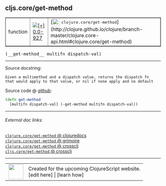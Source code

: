 ## cljs.core/get-method



 <table border="1">
<tr>
<td>function</td>
<td><a href="https://github.com/cljsinfo/cljs-api-docs/tree/0.0-927"><img valign="middle" alt="[+] 0.0-927" title="Added in 0.0-927" src="https://img.shields.io/badge/+-0.0--927-lightgrey.svg"></a> </td>
<td>
[<img height="24px" valign="middle" src="http://i.imgur.com/1GjPKvB.png"> <samp>clojure.core/get-method</samp>](http://clojure.github.io/clojure/branch-master/clojure.core-api.html#clojure.core/get-method)
</td>
</tr>
</table>


 <samp>
(__get-method__ multifn dispatch-val)<br>
</samp>

---





Source docstring:

```
Given a multimethod and a dispatch value, returns the dispatch fn
that would apply to that value, or nil if none apply and no default
```


Source code @ [github](https://github.com/clojure/clojurescript/blob/r3030/src/cljs/cljs/core.cljs#L9248-L9251):

```clj
(defn get-method
  [multifn dispatch-val] (-get-method multifn dispatch-val))
```

<!--
Repo - tag - source tree - lines:

 <pre>
clojurescript @ r3030
└── src
    └── cljs
        └── cljs
            └── <ins>[core.cljs:9248-9251](https://github.com/clojure/clojurescript/blob/r3030/src/cljs/cljs/core.cljs#L9248-L9251)</ins>
</pre>

-->

---



###### External doc links:

[`clojure.core/get-method` @ clojuredocs](http://clojuredocs.org/clojure.core/get-method)<br>
[`clojure.core/get-method` @ grimoire](http://conj.io/store/v1/org.clojure/clojure/1.7.0-beta3/clj/clojure.core/get-method/)<br>
[`clojure.core/get-method` @ crossclj](http://crossclj.info/fun/clojure.core/get-method.html)<br>
[`cljs.core/get-method` @ crossclj](http://crossclj.info/fun/cljs.core.cljs/get-method.html)<br>

---

 <table>
<tr><td>
<img valign="middle" align="right" width="48px" src="http://i.imgur.com/Hi20huC.png">
</td><td>
Created for the upcoming ClojureScript website.<br>
[edit here] | [learn how]
</td></tr></table>

[edit here]:https://github.com/cljsinfo/cljs-api-docs/blob/master/cljsdoc/cljs.core_get-method.cljsdoc
[learn how]:https://github.com/cljsinfo/cljs-api-docs/wiki/cljsdoc-files

<!--

This information was too distracting to show to readers, but I'll leave it
commented here since it is helpful to:

- pretty-print the data used to generate this document
- and show how to retrieve that data



The API data for this symbol:

```clj
{:ns "cljs.core",
 :name "get-method",
 :signature ["[multifn dispatch-val]"],
 :history [["+" "0.0-927"]],
 :type "function",
 :full-name-encode "cljs.core_get-method",
 :source {:code "(defn get-method\n  [multifn dispatch-val] (-get-method multifn dispatch-val))",
          :title "Source code",
          :repo "clojurescript",
          :tag "r3030",
          :filename "src/cljs/cljs/core.cljs",
          :lines [9248 9251]},
 :full-name "cljs.core/get-method",
 :clj-symbol "clojure.core/get-method",
 :docstring "Given a multimethod and a dispatch value, returns the dispatch fn\nthat would apply to that value, or nil if none apply and no default"}

```

Retrieve the API data for this symbol:

```clj
;; from Clojure REPL
(require '[clojure.edn :as edn])
(-> (slurp "https://raw.githubusercontent.com/cljsinfo/cljs-api-docs/catalog/cljs-api.edn")
    (edn/read-string)
    (get-in [:symbols "cljs.core/get-method"]))
```

-->
